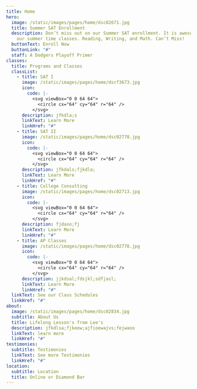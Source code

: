```yaml
---
title: Home
hero:
  image: /static/images/pages/home/dsc02671.jpg
  title: Summer SAT Enrollment
  description: Don’t miss out on our Summer SAT enrollment. It is awesome. we love
    our summer time classes. Reading, Writing, and Math. Can’t Miss!
  buttonText: Enroll Now
  buttonLink: "#"
  staff: A Dodgers Playoff Primer
classes:
  title: Programs and Classes
  classList:
    - title: SAT I
      image: /static/images/pages/home/dscf3673.jpg
      icon:
        code: |-
          <svg viewBox="0 0 64 64">
            <circle cx="64" cy="64" r="64" />
          </svg>
      description: jfkdla;s
      linkText: Learn More
      linkHref: "#"
    - title: SAT II
      image: /static/images/pages/home/dsc02778.jpg
      icon:
        code: |-
          <svg viewBox="0 0 64 64">
            <circle cx="64" cy="64" r="64" />
          </svg>
      description: jfkdals;fjkdla;
      linkText: Learn More
      linkHref: "#"
    - title: College Consulting
      image: /static/images/pages/home/dsc02713.jpg
      icon:
        code: |-
          <svg viewBox="0 0 64 64">
            <circle cx="64" cy="64" r="64" />
          </svg>
      description: fjdaso;fj
      linkText: Learn More
      linkHref: "#"
    - title: AP Classes
      image: /static/images/pages/home/dsc02778.jpg
      icon:
        code: |-
          <svg viewBox="0 0 64 64">
            <circle cx="64" cy="64" r="64" />
          </svg>
      description: jjkdsal;fdsjkl;sdfjasl;
      linkText: Learn More
      linkHref: "#"
  linkText: See our Class Schedules
  linkHref: "#"
about:
  image: /static/images/pages/home/dsc02834.jpg
  subtitle: About Us
  title: Lifelong Lesson's from Lee's
  description: jfkdlsa;fjkeow;ajfioewajvs;fejwaoo
  linkText: learn more
  linkHref: "#"
testimonies:
  subtitle: Testimonies
  linkText: See more Testimonies
  linkHref: "#"
location:
  subtitle: Location
  title: Online or Diamond Bar
---
```

